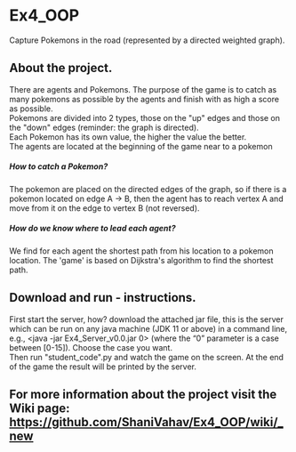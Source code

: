 # Ex4_OOP
Capture Pokemons in the road (represented by a directed weighted graph).
## About the project.
There are agents and Pokemons. The purpose of the game is to catch as many pokemons as possible by the agents and finish with as high a score as possible.  
Pokemons are divided into 2 types, those on the "up" edges and those on the "down" edges (reminder: the graph is directed).  
Each Pokemon has its own value, the higher the value the better.  
The agents are located at the beginning of the game near to a pokemon
##### How to catch a Pokemon?  
The pokemon are placed on the directed edges of the graph, so if there is a pokemon located on edge A -> B, then the agent has to reach vertex A and move from it on the edge to vertex B (not reversed).  
##### How do we know where to lead each agent?  
We find for each agent the shortest path from his location to a pokemon location. The 'game' is based on Dijkstra's algorithm to find the shortest path.

## Download and run - instructions.
First start the server, how? download the attached jar file, this is the server which can be run on any java machine (JDK 11 or above) in a command line,  
e.g., <java -jar Ex4_Server_v0.0.jar 0> (where the “0” parameter is a case between [0-15]). Choose the case you want.  
Then run "student_code".py and watch the game on the screen. At the end of the game the result will be printed by the server.  


## For more information about the project visit the Wiki page: https://github.com/ShaniVahav/Ex4_OOP/wiki/_new




